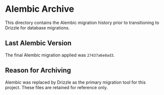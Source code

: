 # Alembic Archive

This directory contains the Alembic migration history prior to transitioning to Drizzle for database migrations.

## Last Alembic Version
The final Alembic migration applied was `27437a6e8ad3`.

## Reason for Archiving
Alembic was replaced by Drizzle as the primary migration tool for this project. These files are retained for reference only.
